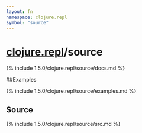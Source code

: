 ```yaml
---
layout: fn
namespace: clojure.repl
symbol: "source"
---
```


# [clojure.repl](../)/source

{% include 1.5.0/clojure.repl/source/docs.md %}

##Examples

{% include 1.5.0/clojure.repl/source/examples.md %}
## Source
{% include 1.5.0/clojure.repl/source/src.md %}

